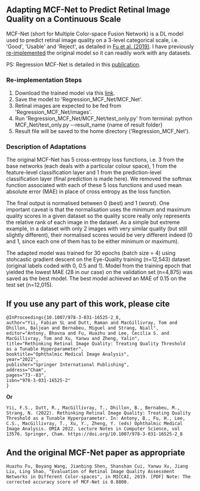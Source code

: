 ## Adapting MCF-Net to Predict Retinal Image Quality on a Continuous Scale
MCF-Net (short for Multiple Color-space Fusion Network) is a DL model used to predict retinal image quality on a 3-level categorical scale, i.e. 'Good', 'Usable' and 'Reject', as detailed in [Fu et al. (2019)](https://github.com/HzFu/EyeQ). I have previously [re-implemented](https://github.com/fyii200/MCF_Net) the original model so it can readily work with any datasets. 

PS: Regression MCF-Net is detailed in this [publication](https://link.springer.com/chapter/10.1007/978-3-031-16525-2_8).

### Re-implementation Steps
1. Download the trained model via this [link](https://uoe-my.sharepoint.com/:u:/g/personal/s2221899_ed_ac_uk/ESXnLxi8qzpJj4isMrTuzDMByQeB6FN4o6VFqqIZ-yHAJw?e=pkGwWN).
2. Save the model to 'Regression_MCF_Net/MCF_Net'.
3. Retinal images are expected to be fed from 'Regression_MCF_Net/images'.
4. Run 'Regression_MCF_Net/MCF_Net/test_only.py' from terminal: python MCF_Net/test_only.py --result_name {name of result folder}
5. Result file will be saved to the home directory ('Regression_MCF_Net').

### Description of Adaptations
The original MCF-Net has 5 cross-entropy loss functions, i.e. 3 from the base networks (each deals with a particular colour space), 1 from the feature-level classification layer and 1 from the prediction-level classification layer (final prediction is made here). We removed the softmax function associated with each of these 5 loss functions and used mean absolute error (MAE) in place of cross entropy as the loss function. 

The final output is normalised between 0 (best) and 1 (worst). One important caveat is that the normalisation uses the minimum and maximum quality scores in a given dataset so the quality score really only represents the relative rank of each image in the dataset. As a simple but extreme example, in a dataset with only 2 images with very similar quality (but still slightly different), their normalised scores would be very different indeed (0 and 1, since each one of them has to be either minimum or maximum).

The adapted model was trained for 30 epochs (batch size = 4) using stohcastic gradient descent on the Eye-Quality training (n=12,543) dataset (original labels coded with 0, 0.5 and 1). Model from the training epoch that yielded the lowest MAE (28 in our case) on the validation set (n=4,875) was saved as the best model. The best model achieved an MAE of 0.15 on the test set (n=12,015).

## If you use any part of this work, please cite
```
@InProceedings{10.1007/978-3-031-16525-2_8,
author="Yii, Fabian SL and Dutt, Raman and MacGillivray, Tom and Dhillon, Baljean and Bernabeu, Miguel and Strang, Niall",
editor="Antony, Bhavna and Fu, Huazhu and Lee, Cecilia S. and MacGillivray, Tom and Xu, Yanwu and Zheng, Yalin",
title="Rethinking Retinal Image Quality: Treating Quality Threshold as a Tunable Hyperparameter",
booktitle="Ophthalmic Medical Image Analysis",
year="2022",
publisher="Springer International Publishing",
address="Cham",
pages="73--83",
isbn="978-3-031-16525-2"
}
```

**Or** 

```
Yii, F.S., Dutt, R., MacGillivray, T., Dhillon, B., Bernabeu, M., Strang, N. (2022). Rethinking Retinal Image Quality: Treating Quality Threshold as a Tunable Hyperparameter. In: Antony, B., Fu, H., Lee, C.S., MacGillivray, T., Xu, Y., Zheng, Y. (eds) Ophthalmic Medical Image Analysis. OMIA 2022. Lecture Notes in Computer Science, vol 13576. Springer, Cham. https://doi.org/10.1007/978-3-031-16525-2_8
```

## And the original MCF-Net paper as appropriate
```
Huazhu Fu, Boyang Wang, Jianbing Shen, Shanshan Cui, Yanwu Xu, Jiang Liu, Ling Shao, "Evaluation of Retinal Image Quality Assessment Networks in Different Color-spaces", in MICCAI, 2019. [PDF] Note: The corrected accuracy score of MCF-Net is 0.8800.
```

